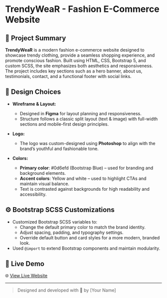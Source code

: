 # TrendyWeaR - Fashion E-Commerce Website

## 📝 Project Summary

**TrendyWeaR** is a modern fashion e-commerce website designed to showcase trendy clothing, provide a seamless shopping experience, and promote conscious fashion. Built using HTML, CSS, Bootstrap 5, and custom SCSS, the site emphasizes both aesthetics and responsiveness. The project includes key sections such as a hero banner, about us, testimonials, contact, and a functional footer with social links.

## 🎨 Design Choices

- **Wireframe & Layout:**
  - Designed in **Figma** for layout planning and responsiveness.
  - Structure follows a classic split layout (text & image) with full-width sections and mobile-first design principles.

- **Logo:**
  - The logo was custom-designed using **Photoshop** to align with the brand’s youthful and fashionable tone.

- **Colors:**
  - **Primary color**: #0d6efd (Bootstrap Blue) – used for branding and background elements.
  - **Accent colors**: Yellow and white – used to highlight CTAs and maintain visual balance.
  - Text is contrasted against backgrounds for high readability and accessibility.

## ⚙️ Bootstrap SCSS Customizations

- Customized Bootstrap SCSS variables to:
  - Change the default primary color to match the brand identity.
  - Adjust spacing, padding, and typography settings.
  - Override default button and card styles for a more modern, branded look.
- Used `@import` to extend Bootstrap components and maintain modularity.

## 🚀 Live Demo

🌐 [View Live Website](https://your-live-demo-link.com)

---

> Designed and developed with 💛 by [Your Name]
